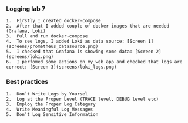 ### Logging lab 7

    1.  Firstly I created docker-compose
    2.  After that I added couple of docker images that are needed (Grafana, Loki)
    3.  Pull and run docker-compose 
    4.  To see logs, I added Loki as data source: [Screen 1](screens/prometheus_datasource.png)
    5.  I checked that Grafana is showing some data: [Screen 2](screens/loki.png)
    6.  I perfomed some actions on my web app and checked that logs are correct: [Screen 3](screens/loki_logs.png)
    
    
### Best practices
    1.  Don’t Write Logs by Yoursel
    2.  Log at the Proper Level (TRACE level, DEBUG level etc)
    3.  Employ the Proper Log Category
    4.  Write Meaningful Log Messages
    5.  Don’t Log Sensitive Information
   
